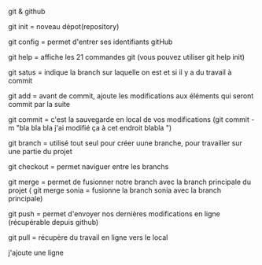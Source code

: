 git & github

git init = noveau dépot(repository)

git config = permet d'entrer ses identifiants gitHub

git help = affiche les 21 commandes git (vous pouvez utiliser git help init)

git satus = indique la branch sur laquelle on est et si il y a du travail à commit

git add = avant de commit, ajoute les modifications aux éléments qui seront commit par la suite

git commit = c'est la sauvegarde en local de vos modifications (git commit -m "bla bla bla j'ai modifié ça à cet endroit blabla ")

git branch = utilisé tout seul pour créer uune branche, pour travailler sur une partie du projet

git checkout = permet naviguer entre les branchs

git merge = permet de fusionner notre branch avec la branch principale du projet ( git merge sonia = fusionne la branch sonia avec la branch principale)

git push =  permet d'envoyer nos dernières modifications en ligne (récupérable depuis github)

git pull = récupère du travail en ligne vers le local

j'ajoute une ligne
